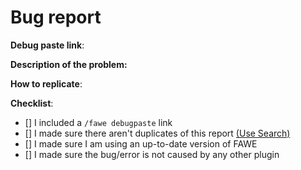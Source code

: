 # Bug report
<!--- Follow this template if reporting an issue. -->
<!--- Remove this template if making a suggestion or asking a question. -->
<!--- Please comment or react to an existing ticket if it exists -->
**Debug paste link**:
<!--- Enter /fawe debugpaste in game or in your console and copy the output here -->

**Description of the problem:**
<!--- Include relevant info like errors or a picture of the problem -->

**How to replicate**:
<!--- If you can reproduce the issue please tell us as detailed as possible step by step how to do that -->

**Checklist**:
<!--- Make sure you've completed the following steps (put an "X" between of brackets): -->
- [] I included a `/fawe debugpaste` link
- [] I made sure there aren't duplicates of this report [(Use Search)](https://github.com/boy0001/FastAsyncWorldedit/issues?utf8=%E2%9C%93&q=is%3Aissue)
- [] I made sure I am using an up-to-date version of FAWE
- [] I made sure the bug/error is not caused by any other plugin
